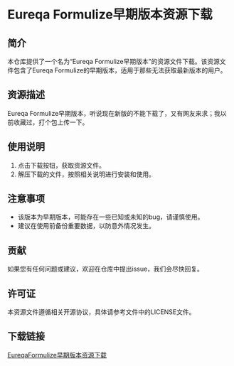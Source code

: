 # Eureqa Formulize早期版本资源下载

## 简介
本仓库提供了一个名为“Eureqa Formulize早期版本”的资源文件下载。该资源文件包含了Eureqa Formulize的早期版本，适用于那些无法获取最新版本的用户。

## 资源描述
Eureqa Formulize早期版本，听说现在新版的不能下载了，又有网友来求；我以前收藏过，打个包上传一下。

## 使用说明
1. 点击下载按钮，获取资源文件。
2. 解压下载的文件，按照相关说明进行安装和使用。

## 注意事项
- 该版本为早期版本，可能存在一些已知或未知的bug，请谨慎使用。
- 建议在使用前备份重要数据，以防意外情况发生。

## 贡献
如果您有任何问题或建议，欢迎在仓库中提出issue，我们会尽快回复。

## 许可证
本资源文件遵循相关开源协议，具体请参考文件中的LICENSE文件。

## 下载链接

[EureqaFormulize早期版本资源下载](https://pan.quark.cn/s/552a25b17788)